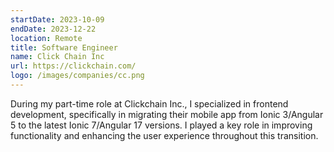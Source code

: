 ```yaml
---
startDate: 2023-10-09
endDate: 2023-12-22
location: Remote
title: Software Engineer
name: Click Chain Inc
url: https://clickchain.com/
logo: /images/companies/cc.png
---
```


During my part-time role at Clickchain Inc., I specialized in frontend development, specifically in migrating their
mobile app from Ionic 3/Angular 5 to the latest Ionic 7/Angular 17 versions. I played a key role in improving
functionality and enhancing the user experience throughout this transition.
